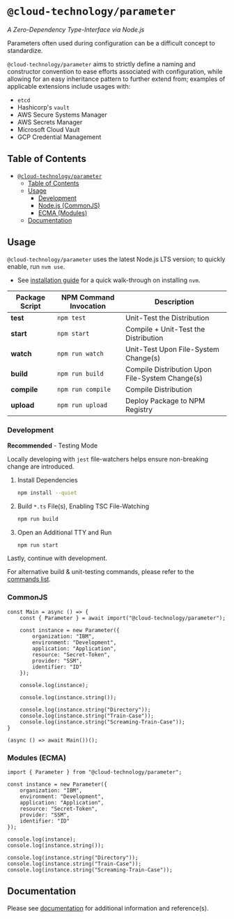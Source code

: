 # `@cloud-technology/parameter` #

*A Zero-Dependency Type-Interface via Node.js*

Parameters often used during configuration can be a difficult concept to standardize.

`@cloud-technology/parameter` aims to strictly define a naming and constructor convention
to ease efforts associated with configuration, while allowing for an easy inheritance
pattern to further extend from; examples of applicable extensions include usages with:

- `etcd`
- Hashicorp's `vault`
- AWS Secure Systems Manager
- AWS Secrets Manager
- Microsoft Cloud Vault
- GCP Credential Management 

## Table of Contents ##

<!-- START doctoc generated TOC please keep comment here to allow auto update -->
<!-- DON'T EDIT THIS SECTION, INSTEAD RE-RUN doctoc TO UPDATE -->

- [`@cloud-technology/parameter`](#cloud-technologyparameter)
    - [Table of Contents](#table-of-contents)
    - [Usage](#usage)
        - [Development](#development)
        - [Node.js (CommonJS)](#nodejs-commonjs)
        - [ECMA (Modules)](#ecma-modules)
    - [Documentation](#documentation)

<!-- END doctoc generated TOC please keep comment here to allow auto update -->

## Usage ##

`@cloud-technology/parameter` uses the latest Node.js LTS version; to quickly enable, run `nvm use`.

- See [installation guide](https://github.com/nvm-sh/nvm#about) for a quick walk-through on installing `nvm`.

| Package Script | NPM Command Invocation | Description                                     |
|----------------|------------------------|-------------------------------------------------|
| **test**       | `npm test`             | Unit-Test the Distribution                      |
| **start**      | `npm start`            | Compile + Unit-Test the Distribution            |
| **watch**      | `npm run watch`        | Unit-Test Upon File-System Change(s)            |
| **build**      | `npm run build`        | Compile Distribution Upon File-System Change(s) |
| **compile**    | `npm run compile`      | Compile Distribution                            |
| **upload**     | `npm run upload`       | Deploy Package to NPM Registry                  |

### Development ###

**Recommended** - Testing Mode

Locally developing with `jest` file-watchers helps ensure non-breaking change are introduced.

1. Install Dependencies
    ```bash
    npm install --quiet
    ```
2. Build `*.ts` File(s), Enabling TSC File-Watching
    ```bash
    npm run build
    ```
3. Open an Additional TTY and Run 
    ```bash
    npm run start
    ```

Lastly, continue with development.

For alternative build & unit-testing commands, please refer to the [commands list](#usage).

### CommonJS ###

```node
const Main = async () => {
    const { Parameter } = await import("@cloud-technology/parameter");
    
    const instance = new Parameter({
        organization: "IBM",
        environment: "Development",
        application: "Application",
        resource: "Secret-Token",
        provider: "SSM",
        identifier: "ID"
    });

    console.log(instance);
    
    console.log(instance.string());

    console.log(instance.string("Directory"));
    console.log(instance.string("Train-Case"));
    console.log(instance.string("Screaming-Train-Case"));
}

(async () => await Main())();
```

### Modules (ECMA) ###

```node
import { Parameter } from "@cloud-technology/parameter";

const instance = new Parameter({
    organization: "IBM",
    environment: "Development",
    application: "Application",
    resource: "Secret-Token",
    provider: "SSM",
    identifier: "ID"
});

console.log(instance);
console.log(instance.string());

console.log(instance.string("Directory"));
console.log(instance.string("Train-Case"));
console.log(instance.string("Screaming-Train-Case"));
```

## Documentation ##

Please see [documentation](./documentation) for additional information and reference(s).